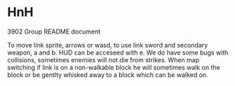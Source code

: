 # HnH
3902 Group
README document

To move link sprite, arrows or wasd, to use link sword and secondary weapon, a and b. HUD can be acceseed with e.
We do have some bugs with collisions, sometimes enemies will not die from strikes. When map switching if link is on a non-walkable block he will sometimes walk on the block or be gentlty whisked away to a block which can be walked on. 
